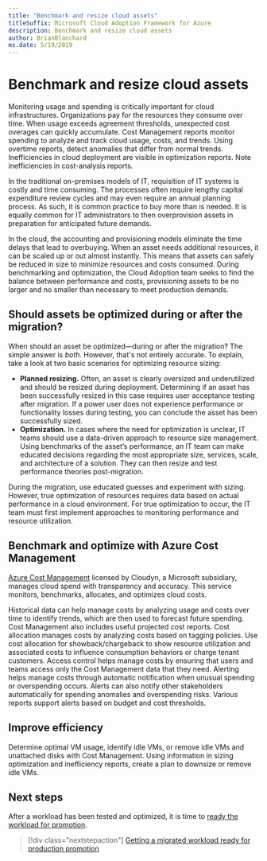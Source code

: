 ```yaml
---
title: "Benchmark and resize cloud assets"
titleSuffix: Microsoft Cloud Adoption Framework for Azure
description: Benchmark and resize cloud assets
author: BrianBlanchard
ms.date: 5/19/2019
---
```


# Benchmark and resize cloud assets

Monitoring usage and spending is critically important for cloud infrastructures. Organizations pay for the resources they consume over time. When usage exceeds agreement thresholds, unexpected cost overages can quickly accumulate. Cost Management reports monitor spending to analyze and track cloud usage, costs, and trends. Using overtime reports, detect anomalies that differ from normal trends. Inefficiencies in cloud deployment are visible in optimization reports. Note inefficiencies in cost-analysis reports.

In the traditional on-premises models of IT, requisition of IT systems is costly and time consuming. The processes often require lengthy capital expenditure review cycles and may even require an annual planning process. As such, it is common practice to buy more than is needed. It is equally common for IT administrators to then overprovision assets in preparation for anticipated future demands.

In the cloud, the accounting and provisioning models eliminate the time delays that lead to overbuying. When an asset needs additional resources, it can be scaled up or out almost instantly. This means that assets can safely be reduced in size to minimize resources and costs consumed. During benchmarking and optimization, the Cloud Adoption team seeks to find the balance between performance and costs, provisioning assets to be no larger and no smaller than necessary to meet production demands.

<!-- markdownlint-disable MD026 -->

## Should assets be optimized during or after the migration?

When should an asset be optimized&mdash;during or after the migration? The simple answer is *both*. However, that's not entirely accurate. To explain, take a look at two basic scenarios for optimizing resource sizing:

- **Planned resizing.** Often, an asset is clearly oversized and underutilized and should be resized during deployment. Determining if an asset has been successfully resized in this case requires user acceptance testing after migration. If a power user does not experience performance or functionality losses during testing, you can conclude the asset has been successfully sized.
- **Optimization.** In cases where the need for optimization is unclear, IT teams should use a data-driven approach to resource size management. Using benchmarks of the asset’s performance, an IT team can make educated decisions regarding the most appropriate size, services, scale, and architecture of a solution. They can then resize and test performance theories post-migration.

During the migration, use educated guesses and experiment with sizing. However, true optimization of resources requires data based on actual performance in a cloud environment. For true optimization to occur, the IT team must first implement approaches to monitoring performance and resource utilization.

## Benchmark and optimize with Azure Cost Management

[Azure Cost Management](/azure/cost-management/overview) licensed by Cloudyn, a Microsoft subsidiary, manages cloud spend with transparency and accuracy. This service monitors, benchmarks, allocates, and optimizes cloud costs.

Historical data can help manage costs by analyzing usage and costs over time to identify trends, which are then used to forecast future spending. Cost Management also includes useful projected cost reports. Cost allocation manages costs by analyzing costs based on tagging policies. Use cost allocation for showback/chargeback to show resource utilization and associated costs to influence consumption behaviors or charge tenant customers. Access control helps manage costs by ensuring that users and teams access only the Cost Management data that they need. Alerting helps manage costs through automatic notification when unusual spending or overspending occurs. Alerts can also notify other stakeholders automatically for spending anomalies and overspending risks. Various reports support alerts based on budget and cost thresholds.

## Improve efficiency

Determine optimal VM usage, identify idle VMs, or remove idle VMs and unattached disks with Cost Management. Using information in sizing optimization and inefficiency reports, create a plan to downsize or remove idle VMs.

## Next steps

After a workload has been tested and optimized, it is time to [ready the workload for promotion](./ready.md).

> [!div class="nextstepaction"]
> [Getting a migrated workload ready for production promotion](./ready.md)